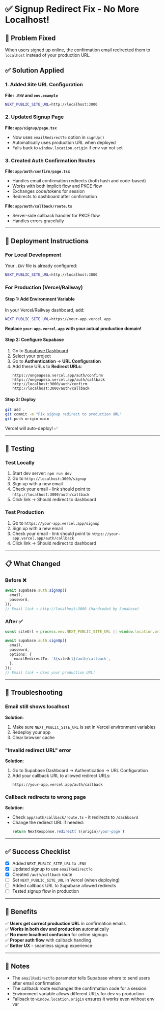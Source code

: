# ✅ Signup Redirect Fix - No More Localhost!

## 🐛 Problem Fixed
When users signed up online, the confirmation email redirected them to `localhost` instead of your production URL.

## ✅ Solution Applied

### 1. Added Site URL Configuration
**File: `.ENV` and `env.example`**
```bash
NEXT_PUBLIC_SITE_URL=http://localhost:3000
```

### 2. Updated Signup Page
**File: `app/signup/page.tsx`**
- Now uses `emailRedirectTo` option in `signUp()`
- Automatically uses production URL when deployed
- Falls back to `window.location.origin` if env var not set

### 3. Created Auth Confirmation Routes
**File: `app/auth/confirm/page.tsx`**
- Handles email confirmation redirects (both hash and code-based)
- Works with both implicit flow and PKCE flow
- Exchanges code/tokens for session
- Redirects to dashboard after confirmation

**File: `app/auth/callback/route.ts`**
- Server-side callback handler for PKCE flow
- Handles errors gracefully

---

## 🚀 Deployment Instructions

### For Local Development
Your `.ENV` file is already configured:
```bash
NEXT_PUBLIC_SITE_URL=http://localhost:3000
```

### For Production (Vercel/Railway)

#### Step 1: Add Environment Variable
In your Vercel/Railway dashboard, add:
```bash
NEXT_PUBLIC_SITE_URL=https://your-app.vercel.app
```

**Replace `your-app.vercel.app` with your actual production domain!**

#### Step 2: Configure Supabase
1. Go to [Supabase Dashboard](https://app.supabase.com)
2. Select your project
3. Go to **Authentication** → **URL Configuration**
4. Add these URLs to **Redirect URLs**:
   ```
   https://ongeapesa.vercel.app/auth/confirm
   https://ongeapesa.vercel.app/auth/callback
   http://localhost:3000/auth/confirm
   http://localhost:3000/auth/callback
   ```

#### Step 3: Deploy
```bash
git add .
git commit -m "Fix signup redirect to production URL"
git push origin main
```

Vercel will auto-deploy! ✅

---

## 🧪 Testing

### Test Locally
1. Start dev server: `npm run dev`
2. Go to `http://localhost:3000/signup`
3. Sign up with a new email
4. Check your email - link should point to `http://localhost:3000/auth/callback`
5. Click link → Should redirect to dashboard

### Test Production
1. Go to `https://your-app.vercel.app/signup`
2. Sign up with a new email
3. Check your email - link should point to `https://your-app.vercel.app/auth/callback`
4. Click link → Should redirect to dashboard

---

## 📋 What Changed

### Before ❌
```typescript
await supabase.auth.signUp({
  email,
  password,
});
// Email link → http://localhost:3000 (hardcoded by Supabase)
```

### After ✅
```typescript
const siteUrl = process.env.NEXT_PUBLIC_SITE_URL || window.location.origin;

await supabase.auth.signUp({
  email,
  password,
  options: {
    emailRedirectTo: `${siteUrl}/auth/callback`,
  },
});
// Email link → Uses your production URL!
```

---

## 🔧 Troubleshooting

### Email still shows localhost
**Solution**: 
1. Make sure `NEXT_PUBLIC_SITE_URL` is set in Vercel environment variables
2. Redeploy your app
3. Clear browser cache

### "Invalid redirect URL" error
**Solution**: 
1. Go to Supabase Dashboard → Authentication → URL Configuration
2. Add your callback URL to allowed redirect URLs:
   ```
   https://your-app.vercel.app/auth/callback
   ```

### Callback redirects to wrong page
**Solution**: 
- Check `app/auth/callback/route.ts` - it redirects to `/dashboard`
- Change the redirect URL if needed:
  ```typescript
  return NextResponse.redirect(`${origin}/your-page`)
  ```

---

## ✅ Success Checklist

- [x] Added `NEXT_PUBLIC_SITE_URL` to `.ENV`
- [x] Updated signup to use `emailRedirectTo`
- [x] Created `/auth/callback` route
- [ ] Set `NEXT_PUBLIC_SITE_URL` in Vercel (when deploying)
- [ ] Added callback URL to Supabase allowed redirects
- [ ] Tested signup flow in production

---

## 🎉 Benefits

✅ **Users get correct production URL** in confirmation emails  
✅ **Works in both dev and production** automatically  
✅ **No more localhost confusion** for online signups  
✅ **Proper auth flow** with callback handling  
✅ **Better UX** - seamless signup experience  

---

## 📝 Notes

- The `emailRedirectTo` parameter tells Supabase where to send users after email confirmation
- The callback route exchanges the confirmation code for a session
- Environment variable allows different URLs for dev vs production
- Fallback to `window.location.origin` ensures it works even without env var
